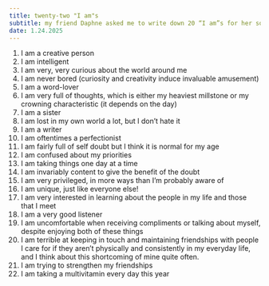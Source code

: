 ```yaml
---
title: twenty-two "I am"s
subtitle: my friend Daphne asked me to write down 20 “I am”s for her sociology class assignment on categorizing identities. The list ended at /#22, but I wanted to post it without any edits. Thank you daphne!
date: 1.24.2025
---
```

1. I am a creative person
2. I am intelligent
3. I am very, very curious about the world around me
4. I am never bored (curiosity and creativity induce invaluable amusement)
5. I am a word-lover
6. I am very full of thoughts, which is either my heaviest millstone or my crowning characteristic (it depends on the day)
7. I am a sister
8. I am lost in my own world a lot, but I don’t hate it
9. I am a writer
10. I am oftentimes a perfectionist
11. I am fairly full of self doubt but I think it is normal for my age
12. I am confused about my priorities
13. I am taking things one day at a time
14. I am invariably content to give the benefit of the doubt
15. I am very privileged, in more ways than I’m probably aware of
16. I am unique, just like everyone else!
17. I am very interested in learning about the people in my life and those that I meet
18. I am a very good listener
19. I am uncomfortable when receiving compliments or talking about myself, despite enjoying both of these things
20. I am terrible at keeping in touch and maintaining friendships with people I care for if they aren’t physically and consistently in my everyday life, and I think about this shortcoming of mine quite often.
21. I am trying to strengthen my friendships
22. I am taking a multivitamin every day this year
